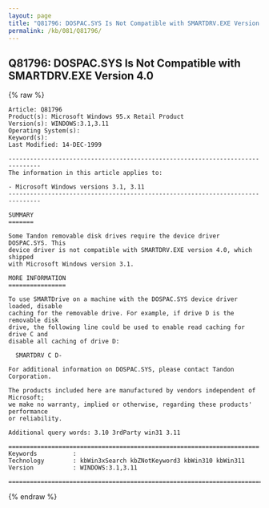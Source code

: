 ```yaml
---
layout: page
title: "Q81796: DOSPAC.SYS Is Not Compatible with SMARTDRV.EXE Version 4.0"
permalink: /kb/081/Q81796/
---
```


## Q81796: DOSPAC.SYS Is Not Compatible with SMARTDRV.EXE Version 4.0

{% raw %}

	Article: Q81796
	Product(s): Microsoft Windows 95.x Retail Product
	Version(s): WINDOWS:3.1,3.11
	Operating System(s): 
	Keyword(s): 
	Last Modified: 14-DEC-1999
	
	-------------------------------------------------------------------------------
	The information in this article applies to:
	
	- Microsoft Windows versions 3.1, 3.11 
	-------------------------------------------------------------------------------
	
	SUMMARY
	=======
	
	Some Tandon removable disk drives require the device driver DOSPAC.SYS. This
	device driver is not compatible with SMARTDRV.EXE version 4.0, which shipped
	with Microsoft Windows version 3.1.
	
	MORE INFORMATION
	================
	
	To use SMARTDrive on a machine with the DOSPAC.SYS device driver loaded, disable
	caching for the removable drive. For example, if drive D is the removable disk
	drive, the following line could be used to enable read caching for drive C and
	disable all caching of drive D:
	
	  SMARTDRV C D-
	
	For additional information on DOSPAC.SYS, please contact Tandon Corporation.
	
	The products included here are manufactured by vendors independent of Microsoft;
	we make no warranty, implied or otherwise, regarding these products' performance
	or reliability.
	
	Additional query words: 3.10 3rdParty win31 3.11
	
	======================================================================
	Keywords          :  
	Technology        : kbWin3xSearch kbZNotKeyword3 kbWin310 kbWin311
	Version           : WINDOWS:3.1,3.11
	
	=============================================================================
	

{% endraw %}

